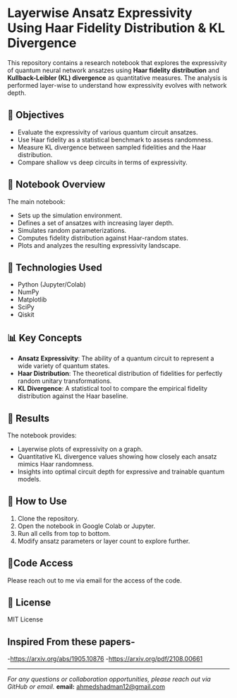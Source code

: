 # Layerwise Ansatz Expressivity Using Haar Fidelity Distribution & KL Divergence

This repository contains a research notebook that explores the expressivity of quantum neural network ansatzes using **Haar fidelity distribution** and **Kullback-Leibler (KL) divergence** as quantitative measures. The analysis is performed layer-wise to understand how expressivity evolves with network depth.

## 🧪 Objectives

- Evaluate the expressivity of various quantum circuit ansatzes.
- Use Haar fidelity as a statistical benchmark to assess randomness.
- Measure KL divergence between sampled fidelities and the Haar distribution.
- Compare shallow vs deep circuits in terms of expressivity.

## 📓 Notebook Overview

The main notebook:
- Sets up the simulation environment.
- Defines a set of ansatzes with increasing layer depth.
- Simulates random parameterizations.
- Computes fidelity distribution against Haar-random states.
- Plots and analyzes the resulting expressivity landscape.

## 🧰 Technologies Used

- Python (Jupyter/Colab)
- NumPy
- Matplotlib
- SciPy
- Qiskit

## 📊 Key Concepts

- **Ansatz Expressivity**: The ability of a quantum circuit to represent a wide variety of quantum states.
- **Haar Distribution**: The theoretical distribution of fidelities for perfectly random unitary transformations.
- **KL Divergence**: A statistical tool to compare the empirical fidelity distribution against the Haar baseline.

## 🧮 Results

The notebook provides:
- Layerwise plots of expressivity on a graph.
- Quantitative KL divergence values showing how closely each ansatz mimics Haar randomness.
- Insights into optimal circuit depth for expressive and trainable quantum models.

## 📁 How to Use

1. Clone the repository.
2. Open the notebook in Google Colab or Jupyter.
3. Run all cells from top to bottom.
4. Modify ansatz parameters or layer count to explore further.

## 🤝Code Access

Please reach out to me via email for the access of the code.

## 📜 License
MIT License

## Inspired From these papers-

-https://arxiv.org/abs/1905.10876 
-https://arxiv.org/pdf/2108.00661

---

*For any questions or collaboration opportunities, please reach out via GitHub or email.*
**email:** ahmedshadman12@gmail.com

